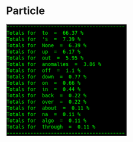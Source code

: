 # Particle

![\(MAY NOT BE ACCURATE\) Google Congressional Hearing Particle sorted by percent \(top 20\)](../../.gitbook/assets/2018-12-28-152609_326x304_scrot.png)

